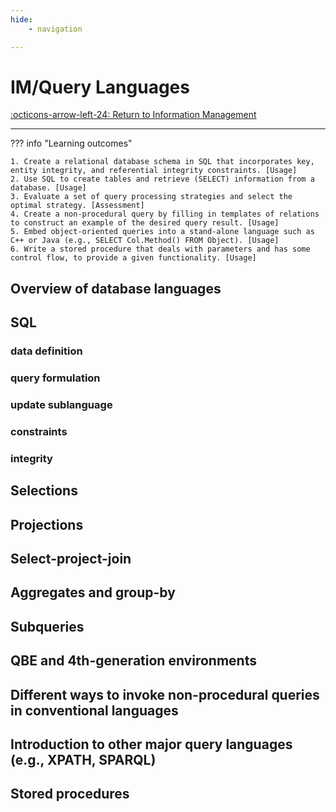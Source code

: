 ```yaml
---
hide:
    - navigation

---
```


# IM/Query Languages

[:octicons-arrow-left-24: Return to Information Management](/Bodies-of-Knowledge/Information-Management/)

---

??? info "Learning outcomes"

    1. Create a relational database schema in SQL that incorporates key, entity integrity, and referential integrity constraints. [Usage]
    2. Use SQL to create tables and retrieve (SELECT) information from a database. [Usage]
    3. Evaluate a set of query processing strategies and select the optimal strategy. [Assessment]
    4. Create a non-procedural query by filling in templates of relations to construct an example of the desired query result. [Usage]
    5. Embed object-oriented queries into a stand-alone language such as C++ or Java (e.g., SELECT Col.Method() FROM Object). [Usage]
    6. Write a stored procedure that deals with parameters and has some control flow, to provide a given functionality. [Usage]

## Overview of database languages

## SQL

### data definition

### query formulation

### update sublanguage

### constraints

### integrity

## Selections

## Projections

## Select-project-join

## Aggregates and group-by

## Subqueries

## QBE and 4th-generation environments

## Different ways to invoke non-procedural queries in conventional languages

## Introduction to other major query languages (e.g., XPATH, SPARQL)

## Stored procedures
